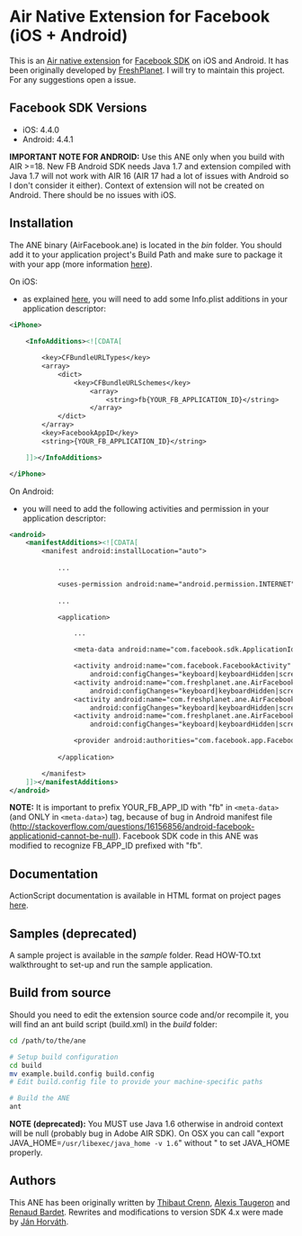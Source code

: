 Air Native Extension for Facebook (iOS + Android)
======================================

This is an [Air native extension](http://www.adobe.com/devnet/air/native-extensions-for-air.html) for [Facebook SDK](https://developers.facebook.com/docs#apis-and-sdks) on iOS and Android. It has been originally developed by [FreshPlanet](http://freshplanet.com). I will try to maintain this project. For any suggestions open a issue.


Facebook SDK Versions
---------

* iOS: 4.4.0
* Android: 4.4.1

**IMPORTANT NOTE FOR ANDROID:** Use this ANE only when you build with AIR >=18. New FB Android SDK needs Java 1.7 and extension compiled with Java 1.7 will not work with AIR 16 (AIR 17 had a lot of issues with Android so I don't consider it either). Context of extension will not be created on Android. There should be no issues with iOS.

Installation
---------

The ANE binary (AirFacebook.ane) is located in the *bin* folder. You should add it to your application project's Build Path and make sure to package it with your app (more information [here](http://help.adobe.com/en_US/air/build/WS597e5dadb9cc1e0253f7d2fc1311b491071-8000.html)).

On iOS:

* as explained [here](http://developers.facebook.com/docs/mobile/ios/build/), you will need to add some Info.plist additions in your application descriptor:

```xml
<iPhone>
    
    <InfoAdditions><![CDATA[

        <key>CFBundleURLTypes</key>
        <array>
            <dict>
                <key>CFBundleURLSchemes</key>
                    <array>
                        <string>fb{YOUR_FB_APPLICATION_ID}</string>
                    </array>
            </dict>
        </array>
        <key>FacebookAppID</key>
        <string>{YOUR_FB_APPLICATION_ID}</string>

    ]]></InfoAdditions>

</iPhone>
```

On Android:

* you will need to add the following activities and permission in your application descriptor:

```xml
<android>
    <manifestAdditions><![CDATA[
        <manifest android:installLocation="auto">
            
            ...

            <uses-permission android:name="android.permission.INTERNET"/>
            
            ...

            <application>

                ...

                <meta-data android:name="com.facebook.sdk.ApplicationId" android:value="fb{YOUR_FB_APPLICATION_ID}"/>

                <activity android:name="com.facebook.FacebookActivity" android:theme="@android:style/Theme.Translucent.NoTitleBar"
                    android:configChanges="keyboard|keyboardHidden|screenLayout|screenSize|orientation" android:label="{YOUR_APP_NAME}" />
                <activity android:name="com.freshplanet.ane.AirFacebook.LoginActivity" android:theme="@android:style/Theme.Translucent.NoTitleBar"
                    android:configChanges="keyboard|keyboardHidden|screenLayout|screenSize|orientation" />
                <activity android:name="com.freshplanet.ane.AirFacebook.ShareDialogActivity" android:theme="@android:style/Theme.Translucent.NoTitleBar"
                    android:configChanges="keyboard|keyboardHidden|screenLayout|screenSize|orientation" />
                <activity android:name="com.freshplanet.ane.AirFacebook.AppInviteActivity" android:theme="@android:style/Theme.Translucent.NoTitleBar"
                    android:configChanges="keyboard|keyboardHidden|screenLayout|screenSize|orientation" />

                <provider android:authorities="com.facebook.app.FacebookContentProvider{YOUR_FB_APPLICATION_ID}" android:name="com.facebook.FacebookContentProvider" android:exported="true"/>
                
            </application>

        </manifest>
    ]]></manifestAdditions>
</android>
```

**NOTE:** It is important to prefix YOUR_FB_APP_ID with "fb" in `<meta-data>` (and ONLY in `<meta-data>`) tag, because of bug in Android manifest file (http://stackoverflow.com/questions/16156856/android-facebook-applicationid-cannot-be-null). Facebook SDK code in this ANE was modified to recognize FB_APP_ID prefixed with "fb".

Documentation
--------

ActionScript documentation is available in HTML format on project pages [here](http://nodrock.github.io/ANE-Facebook/docs/).


Samples (deprecated)
--------

A sample project is available in the *sample* folder.
Read HOW-TO.txt walkthrought to set-up and run the sample application.


Build from source
---------

Should you need to edit the extension source code and/or recompile it, you will find an ant build script (build.xml) in the *build* folder:
    
```bash
cd /path/to/the/ane

# Setup build configuration
cd build
mv example.build.config build.config
# Edit build.config file to provide your machine-specific paths

# Build the ANE
ant
```

**NOTE (deprecated):**  You MUST use Java 1.6 otherwise in android context will be null (probably bug in Adobe AIR SDK). On OSX you can call "export JAVA_HOME=`/usr/libexec/java_home -v 1.6`" without " to set JAVA_HOME properly.

Authors
------

This ANE has been originally written by [Thibaut Crenn](https://github.com/titi-us), [Alexis Taugeron](http://alexistaugeron.com) and [Renaud Bardet](http://github.com/renaudbardet). Rewrites and modifications to version SDK 4.x were made by [Ján Horváth](https://github.com/nodrock).

